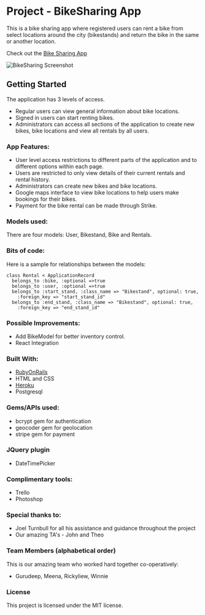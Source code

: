 # Project - BikeSharing App
 This is a bike sharing app where registered users can rent a bike from select locations around the city (bikestands) and return the bike in the same or another location.

Check out the [Bike Sharing App](https://bsharegawdi26.herokuapp.com/)


![BikeSharing Screenshot](https://github.com/RK492-Blue/bikerental_server/tree/master/app/assets/images/bikeshare)
<br/>

## Getting Started

The application has 3 levels of access.
* Regular users can view general information about bike locations.
* Signed in users can start renting bikes.
* Administrators can access all sections of the application to create new bikes, bike locations and view all rentals by all users.

### App Features:

* User level access restrictions to different parts of the application and to different options within each page.
* Users are restricted to only view details of their current rentals and rental history.
* Administrators can create new bikes and bike locations.
* Google maps interface to view bike locations to help users make bookings for their bikes.
* Payment for the bike rental can be made through Strike.

### Models used:
There are four models: User, Bikestand, Bike and Rentals.

### Bits of code:
Here is a sample for relationships between the models:
```
class Rental < ApplicationRecord
  belongs_to :bike, :optional =>true
  belongs_to :user, :optional =>true
  belongs_to :start_stand, :class_name => "Bikestand", optional: true,
    :foreign_key => "start_stand_id"
  belongs_to :end_stand, :class_name => "Bikestand", optional: true,
    :foreign_key => "end_stand_id"

```

### Possible Improvements:
  * Add BikeModel for better inventory control.
  * React Integration

### Built With:
 * [RubyOnRails](http://rubyonrails.org/)
 * HTML and CSS
 * [Heroku](https://devcenter.heroku.com/)
 * Postgresql

### Gems/APIs used:

 * bcrypt gem for authentication
 * geocoder gem for geolocation
 * stripe gem for payment


### JQuery plugin

 * DateTimePicker

### Complimentary tools:
 * Trello
 * Photoshop

### Special thanks to:
 * Joel Turnbull for all his assistance and guidance throughout the project
 * Our amazing TA's - John and Theo

### Team Members (alphabetical order)
This is our amazing team who worked hard together co-operatively:

 * Gurudeep, Meena, Rickyliew, Winnie

### License
This project is licensed under the MIT license.
